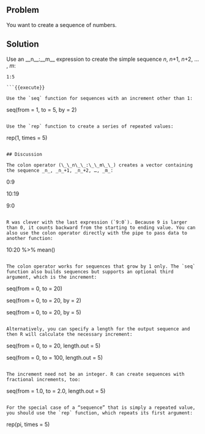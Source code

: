 ## Problem

You want to create a sequence of numbers.

## Solution

Use an \_\_n\_\_:\_\_m\_\_ expression to create the simple sequence _n_, _n_+1, _n_+2, …​, _m_:

```
1:5

```{{execute}}

Use the `seq` function for sequences with an increment other than 1:

```
seq(from = 1, to = 5, by = 2)

```{{execute}}

Use the `rep` function to create a series of repeated values:

```
rep(1, times = 5)

```{{execute}}

## Discussion

The colon operator (\_\_n\_\_:\_\_m\_\_) creates a vector containing the sequence _n_, _n_+1, _n_+2, …​, _m_:

```
0:9

10:19

9:0

```{{execute}}

R was clever with the last expression (`9:0`). Because 9 is larger than 0, it counts backward from the starting to ending value. You can also use the colon operator directly with the pipe to pass data to another function:

```
10:20 %>% mean()
```{{execute}}

The colon operator works for sequences that grow by 1 only. The `seq` function also builds sequences but supports an optional third argument, which is the increment:

```
seq(from = 0, to = 20)

seq(from = 0, to = 20, by = 2)

seq(from = 0, to = 20, by = 5)

```{{execute}}

Alternatively, you can specify a length for the output sequence and then R will calculate the necessary increment:

```
seq(from = 0, to = 20, length.out = 5)

seq(from = 0, to = 100, length.out = 5)

```{{execute}}

The increment need not be an integer. R can create sequences with fractional increments, too:

```
seq(from = 1.0, to = 2.0, length.out = 5)

```{{execute}}

For the special case of a “sequence” that is simply a repeated value, you should use the `rep` function, which repeats its first argument:

```
rep(pi, times = 5)

```{{execute}}

